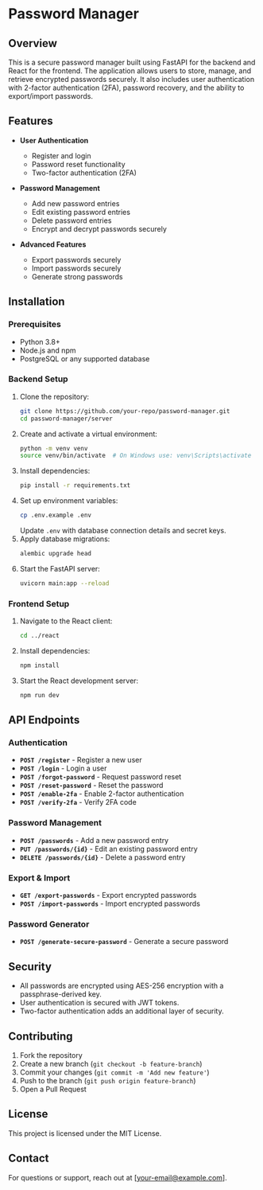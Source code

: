 # Password Manager

## Overview
This is a secure password manager built using FastAPI for the backend and React for the frontend. The application allows users to store, manage, and retrieve encrypted passwords securely. It also includes user authentication with 2-factor authentication (2FA), password recovery, and the ability to export/import passwords.

## Features
- **User Authentication**
  - Register and login
  - Password reset functionality
  - Two-factor authentication (2FA)

- **Password Management**
  - Add new password entries
  - Edit existing password entries
  - Delete password entries
  - Encrypt and decrypt passwords securely

- **Advanced Features**
  - Export passwords securely
  - Import passwords securely
  - Generate strong passwords

## Installation
### Prerequisites
- Python 3.8+
- Node.js and npm
- PostgreSQL or any supported database

### Backend Setup
1. Clone the repository:
   ```sh
   git clone https://github.com/your-repo/password-manager.git
   cd password-manager/server
   ```
2. Create and activate a virtual environment:
   ```sh
   python -m venv venv
   source venv/bin/activate  # On Windows use: venv\Scripts\activate
   ```
3. Install dependencies:
   ```sh
   pip install -r requirements.txt
   ```
4. Set up environment variables:
   ```sh
   cp .env.example .env
   ```
   Update `.env` with database connection details and secret keys.
5. Apply database migrations:
   ```sh
   alembic upgrade head
   ```
6. Start the FastAPI server:
   ```sh
   uvicorn main:app --reload
   ```

### Frontend Setup
1. Navigate to the React client:
   ```sh
   cd ../react
   ```
2. Install dependencies:
   ```sh
   npm install
   ```
3. Start the React development server:
   ```sh
   npm run dev
   ```

## API Endpoints
### Authentication
- **`POST /register`** - Register a new user
- **`POST /login`** - Login a user
- **`POST /forgot-password`** - Request password reset
- **`POST /reset-password`** - Reset the password
- **`POST /enable-2fa`** - Enable 2-factor authentication
- **`POST /verify-2fa`** - Verify 2FA code

### Password Management
- **`POST /passwords`** - Add a new password entry
- **`PUT /passwords/{id}`** - Edit an existing password entry
- **`DELETE /passwords/{id}`** - Delete a password entry

### Export & Import
- **`GET /export-passwords`** - Export encrypted passwords
- **`POST /import-passwords`** - Import encrypted passwords

### Password Generator
- **`POST /generate-secure-password`** - Generate a secure password

## Security
- All passwords are encrypted using AES-256 encryption with a passphrase-derived key.
- User authentication is secured with JWT tokens.
- Two-factor authentication adds an additional layer of security.

## Contributing
1. Fork the repository
2. Create a new branch (`git checkout -b feature-branch`)
3. Commit your changes (`git commit -m 'Add new feature'`)
4. Push to the branch (`git push origin feature-branch`)
5. Open a Pull Request

## License
This project is licensed under the MIT License.

## Contact
For questions or support, reach out at [your-email@example.com].

